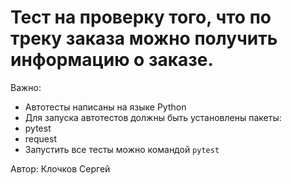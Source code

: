 ﻿# Тест на проверку того, что по треку заказа можно получить информацию о заказе.

Важно:
- Автотесты написаны на языке Python
- Для запуска автотестов должны быть установлены пакеты:    
 - pytest    
 - request    
- Запустить все тесты можно командой `pytest`   

Автор: Клочков Сергей